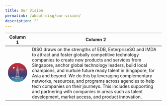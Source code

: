 ```yaml
---
title: Our Vision
permalink: /about-disg/our-vision/
description: ""
---
```



| Column 1 | Column 2 |
| -------- | -------- 
|![vision](/images/vision.JPG)| DISG draws on the strengths of EDB, EnterpriseSG and IMDA to attract and foster globally competitive technology companies to create new products and services from Singapore, anchor global technology leaders, build local champions, and nurture future ready talent in Singapore, for Asia and beyond. We do this by leveraging complementary networks, resources, and programs across agencies to help tech companies on their journeys. This includes supporting and partnering with companies in areas such as talent development, market access, and product innovation.     |     |






